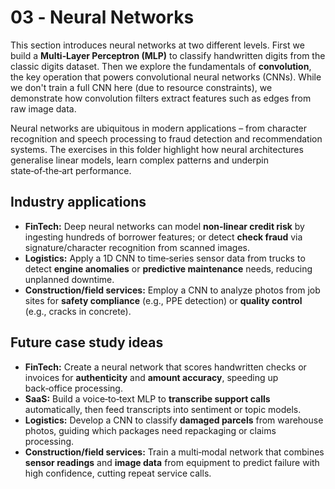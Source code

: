 # 03 ‑ Neural Networks

This section introduces neural networks at two different levels.  First we build
a **Multi‑Layer Perceptron (MLP)** to classify handwritten digits from the
classic digits dataset.  Then we explore the fundamentals of **convolution**,
the key operation that powers convolutional neural networks (CNNs).  While we
don't train a full CNN here (due to resource constraints), we demonstrate how
convolution filters extract features such as edges from raw image data.

Neural networks are ubiquitous in modern applications – from character
recognition and speech processing to fraud detection and recommendation
systems.  The exercises in this folder highlight how neural architectures
generalise linear models, learn complex patterns and underpin state‑of‑the‑art
performance.

## Industry applications

- **FinTech:** Deep neural networks can model **non‑linear credit risk** by ingesting hundreds of borrower features; or detect **check fraud** via signature/character recognition from scanned images.  
- **Logistics:** Apply a 1D CNN to time‑series sensor data from trucks to detect **engine anomalies** or **predictive maintenance** needs, reducing unplanned downtime.  
- **Construction/field services:** Employ a CNN to analyze photos from job sites for **safety compliance** (e.g., PPE detection) or **quality control** (e.g., cracks in concrete).

## Future case study ideas

- **FinTech:** Create a neural network that scores handwritten checks or invoices for **authenticity** and **amount accuracy**, speeding up back‑office processing.  
- **SaaS:** Build a voice‑to‑text MLP to **transcribe support calls** automatically, then feed transcripts into sentiment or topic models.  
- **Logistics:** Develop a CNN to classify **damaged parcels** from warehouse photos, guiding which packages need repackaging or claims processing.  
- **Construction/field services:** Train a multi‑modal network that combines **sensor readings** and **image data** from equipment to predict failure with high confidence, cutting repeat service calls.

